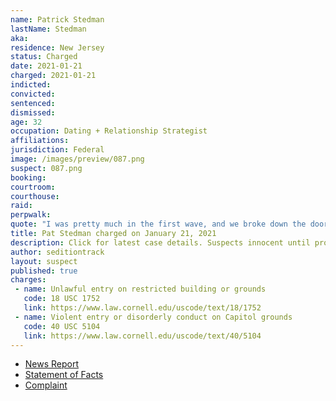 ```yaml
---
name: Patrick Stedman
lastName: Stedman
aka:
residence: New Jersey
status: Charged
date: 2021-01-21
charged: 2021-01-21
indicted:
convicted: 
sentenced: 
dismissed: 
age: 32
occupation: Dating + Relationship Strategist
affiliations:
jurisdiction: Federal
image: /images/preview/087.png
suspect: 087.png
booking:
courtroom:
courthouse:
raid:
perpwalk:
quote: "I was pretty much in the first wave, and we broke down the doors and climbed up the back part of the Capitol building and got all the way into the chambers"
title: Pat Stedman charged on January 21, 2021
description: Click for latest case details. Suspects innocent until proven guilty.
author: seditiontrack
layout: suspect
published: true
charges:
 - name: Unlawful entry on restricted building or grounds
   code: 18 USC 1752
   link: https://www.law.cornell.edu/uscode/text/18/1752
 - name: Violent entry or disorderly conduct on Capitol grounds
   code: 40 USC 5104
   link: https://www.law.cornell.edu/uscode/text/40/5104
---
```

- [News Report](https://www.nj.com/news/2021/01/nj-man-charged-with-taking-part-in-attack-at-us-capitol-posted-videos-from-inside-feds-say.html)
- [Statement of Facts](https://www.justice.gov/file/1357721/download)
- [Complaint](https://www.justice.gov/opa/page/file/1357726/download)
